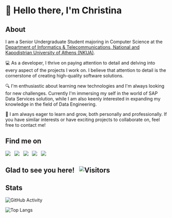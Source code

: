 <h1>👋 Hello there, I'm Christina</h1>

## About
I am a Senior Undergraduate Student majoring in Computer Science at the [Department of Informatics & Telecommunications, National and Kapodistrian University of Athens (NKUA)](https://www.di.uoa.gr/en). <br>

💻 As a developer, I thrive on paying attention to detail and delving into every aspect of the projects I work on. I believe that attention to detail is the cornerstone of creating high-quality software solutions. 

🔍 I'm enthusiastic about learning new technologies and I'm always looking for new challenges. Currently I'm immersing my self in the world of SAP Data Services solution, while I am also keenly interested in expanding my knowledge in the field of Data Engineering.

🌱 I am always eager to learn and grow, both personally and professionally. If you have similar interests or have exciting projects to collaborate on, feel free to contact me! 

## Find me on
<div align="left">
    <a target="_blank" href="https://www.linkedin.com/in/cpapasotiri/"><img src="https://img.shields.io/badge/-LinkedIn-0077B5??style=flat-square&logo=Linkedin&logoColor=black"></img></a>
    &nbsp;
    <a target="_blank" href="mailto:papasotiri.christina@gmail.com"><img src="https://img.shields.io/badge/Gmail-D14836??style=flat-square&logo=gmail&logoColor=white"></img></a>
    &nbsp;
    <a target="_blank" href="https://www.facebook.com/cpapasotiri"><img src="https://img.shields.io/badge/Facebook-1877F2??style=flat-square&logo=facebook&logoColor=black"></img></a>
    &nbsp;
    <a target="_blank" href="https://www.instagram.com/cpapasotiri/"><img src="https://img.shields.io/badge/Instagram-E4405F??style=flat-square&logo=instagram&logoColor=white"></img></a>
    &nbsp;
    <a target="_blank" href="https://open.spotify.com/user/21dlas6i77h7hocosdiri4q6y"><img src="https://img.shields.io/badge/-Spotify-1DB954??style=flat-square&logo=Spotify&logoColor=black"></img></a>
    &nbsp;
</div>

## Glad to see you here! &nbsp; ![Visitors](https://visitor-badge.glitch.me/badge?page_id=cpapasotiri.cpapasotiri)


## Stats
![GitHub Activity](https://github-readme-stats.vercel.app/api?username=cpapasotiri&count_private=true&show_icons=true&theme=dracula)

![Top Langs](https://github-readme-stats.vercel.app/api/top-langs/?username=cpapasotiri&count_private=true&show_icons=true&theme=dracula&hide_title=false&layout=compact)
